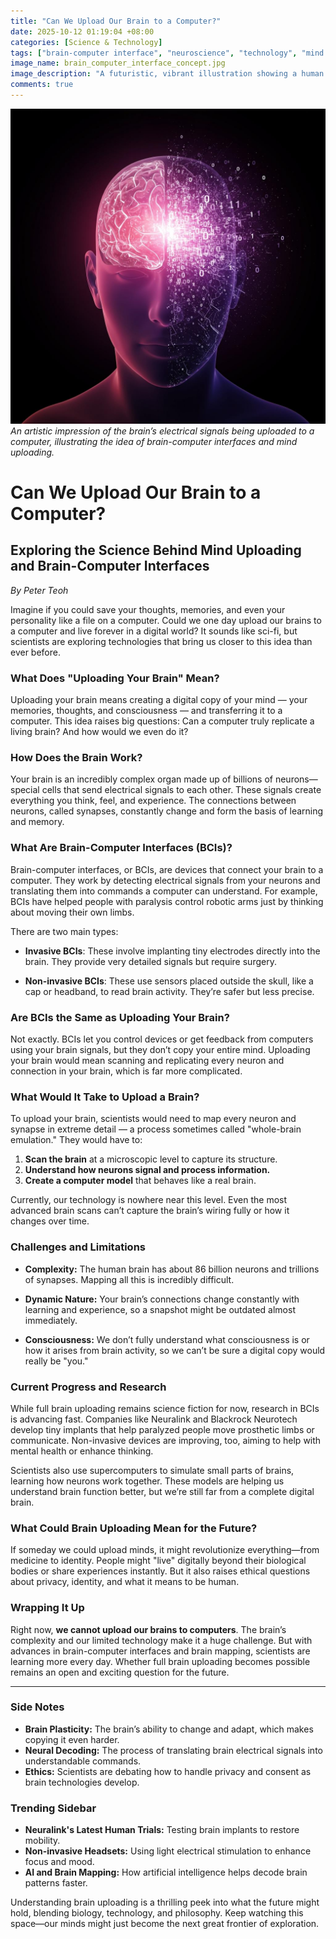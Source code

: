 ```yaml
---
title: "Can We Upload Our Brain to a Computer?"
date: 2025-10-12 01:19:04 +08:00
categories: [Science & Technology]
tags: ["brain-computer interface", "neuroscience", "technology", "mind uploading", "future tech"]
image_name: brain_computer_interface_concept.jpg
image_description: "A futuristic, vibrant illustration showing a human head with half of the brain digitally scanning or transforming into glowing data streams flowing into a computer or cloud, symbolizing brain-computer interface and brain uploading concepts."
comments: true
---
```


![An artistic impression of the brain’s electrical signals being uploaded to a computer, illustrating the idea of brain-computer interfaces and mind uploading.](/assets/images/brain_computer_interface_concept.jpg)
*An artistic impression of the brain’s electrical signals being uploaded to a computer, illustrating the idea of brain-computer interfaces and mind uploading.*

<!-- Image Description: A futuristic, vibrant illustration showing a human head with half of the brain digitally scanning or transforming into glowing data streams flowing into a computer or cloud, symbolizing brain-computer interface and brain uploading concepts. -->


# Can We Upload Our Brain to a Computer?

## Exploring the Science Behind Mind Uploading and Brain-Computer Interfaces

*By Peter Teoh*

Imagine if you could save your thoughts, memories, and even your personality like a file on a computer. Could we one day upload our brains to a computer and live forever in a digital world? It sounds like sci-fi, but scientists are exploring technologies that bring us closer to this idea than ever before.

### What Does "Uploading Your Brain" Mean?
Uploading your brain means creating a digital copy of your mind — your memories, thoughts, and consciousness — and transferring it to a computer. This idea raises big questions: Can a computer truly replicate a living brain? And how would we even do it?

### How Does the Brain Work?
Your brain is an incredibly complex organ made up of billions of neurons—special cells that send electrical signals to each other. These signals create everything you think, feel, and experience. The connections between neurons, called synapses, constantly change and form the basis of learning and memory.

### What Are Brain-Computer Interfaces (BCIs)?
Brain-computer interfaces, or BCIs, are devices that connect your brain to a computer. They work by detecting electrical signals from your neurons and translating them into commands a computer can understand. For example, BCIs have helped people with paralysis control robotic arms just by thinking about moving their own limbs.

There are two main types:

- **Invasive BCIs**: These involve implanting tiny electrodes directly into the brain. They provide very detailed signals but require surgery.

- **Non-invasive BCIs**: These use sensors placed outside the skull, like a cap or headband, to read brain activity. They’re safer but less precise.

### Are BCIs the Same as Uploading Your Brain?
Not exactly. BCIs let you control devices or get feedback from computers using your brain signals, but they don’t copy your entire mind. Uploading your brain would mean scanning and replicating every neuron and connection in your brain, which is far more complicated.

### What Would It Take to Upload a Brain?
To upload your brain, scientists would need to map every neuron and synapse in extreme detail — a process sometimes called "whole-brain emulation." They would have to:

1. **Scan the brain** at a microscopic level to capture its structure.
2. **Understand how neurons signal and process information.**
3. **Create a computer model** that behaves like a real brain.

Currently, our technology is nowhere near this level. Even the most advanced brain scans can’t capture the brain’s wiring fully or how it changes over time.

### Challenges and Limitations
- **Complexity:** The human brain has about 86 billion neurons and trillions of synapses. Mapping all this is incredibly difficult.

- **Dynamic Nature:** Your brain’s connections change constantly with learning and experience, so a snapshot might be outdated almost immediately.

- **Consciousness:** We don’t fully understand what consciousness is or how it arises from brain activity, so we can’t be sure a digital copy would really be "you."

### Current Progress and Research
While full brain uploading remains science fiction for now, research in BCIs is advancing fast. Companies like Neuralink and Blackrock Neurotech develop tiny implants that help paralyzed people move prosthetic limbs or communicate. Non-invasive devices are improving, too, aiming to help with mental health or enhance thinking.

Scientists also use supercomputers to simulate small parts of brains, learning how neurons work together. These models are helping us understand brain function better, but we’re still far from a complete digital brain.

### What Could Brain Uploading Mean for the Future?
If someday we could upload minds, it might revolutionize everything—from medicine to identity. People might "live" digitally beyond their biological bodies or share experiences instantly. But it also raises ethical questions about privacy, identity, and what it means to be human.

### Wrapping It Up
Right now, **we cannot upload our brains to computers**. The brain’s complexity and our limited technology make it a huge challenge. But with advances in brain-computer interfaces and brain mapping, scientists are learning more every day. Whether full brain uploading becomes possible remains an open and exciting question for the future.

---

### Side Notes
- **Brain Plasticity:** The brain’s ability to change and adapt, which makes copying it even harder.
- **Neural Decoding:** The process of translating brain electrical signals into understandable commands.
- **Ethics:** Scientists are debating how to handle privacy and consent as brain technologies develop.

### Trending Sidebar
- **Neuralink's Latest Human Trials:** Testing brain implants to restore mobility.
- **Non-invasive Headsets:** Using light electrical stimulation to enhance focus and mood.
- **AI and Brain Mapping:** How artificial intelligence helps decode brain patterns faster.

Understanding brain uploading is a thrilling peek into what the future might hold, blending biology, technology, and philosophy. Keep watching this space—our minds might just become the next great frontier of exploration.
